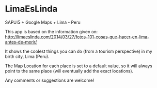 LimaEsLinda
===========

SAPUI5 + Google Maps + Lima - Peru

This app is based on the information given on: http://limaeslinda.com/2014/03/27/fotos-101-cosas-que-hacer-en-lima-antes-de-morir/

It shows the coolest things you can do (from a tourism perspective) in my birth city, Lima (Peru).

The Map Location for each place is set to a default value, so it will always point to the same place (will eventually add the exact locations).

Any comments or suggestions are welcome!
